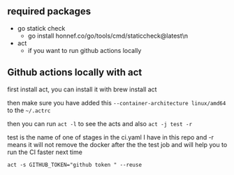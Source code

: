 ## required packages 
- go statick check 
  - go install honnef.co/go/tools/cmd/staticcheck@latest\n
- act 
  - if you want to run github actions locally 






## Github actions locally with act 

first install act, you can install it with brew install act 

then make sure you have added this
`--container-architecture linux/amd64`
to the `~/.actrc`

then you can run `act -l` to see the acts and also `act -j test -r`

test is the name of one of stages in the ci.yaml I have in this repo and -r means it will not remove the docker after the the test job  and will help you to run the CI faster next time 

```
act -s GITHUB_TOKEN="github token " --reuse
````
